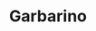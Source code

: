 ---
title: "Garbarino"
url: /ciudad-autonoma-de-buenos-aires/garbarino-avenida-general-francisco-fernandez-de-la-cruz/
shop: Elektronik
---